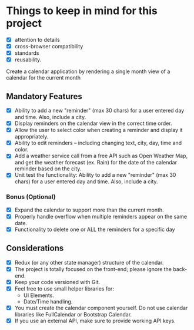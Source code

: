 
# Things to keep in mind for this project
 - [x] attention to details
 - [x] cross-browser compatibility
 - [x] standards
 - [x] reusability.

Create a calendar application by rendering a single month view of a calendar for the current month

## Mandatory Features
 - [x] Ability to add a new "reminder" (max 30 chars) for a user entered day and time. Also, include a city.
 - [x] Display reminders on the calendar view in the correct time order.
 - [x] Allow the user to select color when creating a reminder and display it appropriately.
 - [x] Ability to edit reminders – including changing text, city, day, time and color.
 - [x] Add a weather service call from a free API such as Open Weather Map, and get the weather forecast (ex. Rain) for the date of the calendar reminder based on the city.
 - [x] Unit test the functionality: Ability to add a new "reminder" (max 30 chars) for a user entered day and time. Also, include a city.

### Bonus (Optional)
 - [x] Expand the calendar to support more than the current month.
 - [x] Properly handle overflow when multiple reminders appear on the same date.
 - [x] Functionality to delete one or ALL the reminders for a specific day

## Considerations
 - [x] Redux (or any other state manager) structure of the calendar.
 - [x] The project is totally focused on the front-end; please ignore the back-end.
 - [x] Keep your code versioned with Git.
 - [x] Feel free to use small helper libraries for:
   - UI Elements.
   - Date/Time handling.
 - [x] You must create the calendar component yourself. Do not use calendar libraries like FullCalendar or Bootstrap Calendar.
 - [x] If you use an external API, make sure to provide working API keys.
